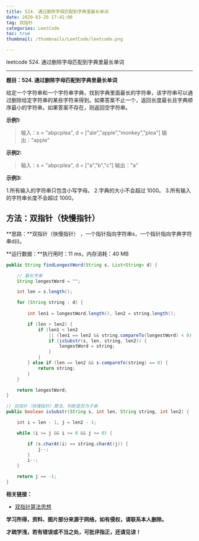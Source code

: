 ```yaml
---
title: 524. 通过删除字母匹配到字典里最长单词
date: 2020-03-26 17:41:00
tag: 双指针
categories: LeetCode
toc: true
thumbnail: /thumbnails/LeetCode/leetcode.png

---
```


leetcode 524. 通过删除字母匹配到字典里最长单词

<!--more-->

---

**题目：524. 通过删除字母匹配到字典里最长单词**

给定一个字符串和一个字符串字典，找到字典里面最长的字符串，该字符串可以通过删除给定字符串的某些字符来得到。如果答案不止一个，返回长度最长且字典顺序最小的字符串。如果答案不存在，则返回空字符串。

**示例1:**

> 输入：s = "abpcplea", d = ["ale","apple","monkey","plea"]
> 输出："apple"

**示例2:**

> 输入：s = "abpcplea", d = ["a","b","c"]
> 输出："a"

**示例3:**

1.所有输入的字符串只包含小写字母。
2.字典的大小不会超过 1000。
3.所有输入的字符串长度不会超过 1000。

## 方法：双指针（快慢指针）

**思路：**双指针（快慢指针） ，一个指针指向字符串s，一个指针指向字典字符串d(i)。

**运行数据：**执行用时：11 ms，内存消耗：40 MB

```java
public String findLongestWord(String s, List<String> d) {

    // 最长字串
    String longestWord = "";

    int len = s.length();

    for (String string : d) {
        
        int len1 = longestWord.length(), len2 = string.length();

        if (len > len2) {
            if (len1 < len2
                || (len1 == len2 && string.compareTo(longestWord) < 0)) {
                if (isSubstr(s, len, string, len2)) {
                    longestWord = string;
                }
            }
        } else if (len == len2 && s.compareTo(string) == 0) {
            return string;
        }
    }

    return longestWord;
}

// 双指针（快慢指针）算法，判断是否为子串
public boolean isSubstr(String s, int len, String string, int len2) {

    int i = len - 1, j = len2 - 1;

    while (i >= j && i >= 0 && j >= 0) {

        if (s.charAt(i) == string.charAt(j)) {
            j--;
        }
        i--;
    }

    return j == -1;
}
```

**相关链接：**

- [双指针算法思想](https://crazy-sky.github.io/2020/03/14/双指针/)

**学习所得，资料、图片部分来源于网络，如有侵权，请联系本人删除。**

**才疏学浅，若有错误或不当之处，可批评指正，还请见谅！**